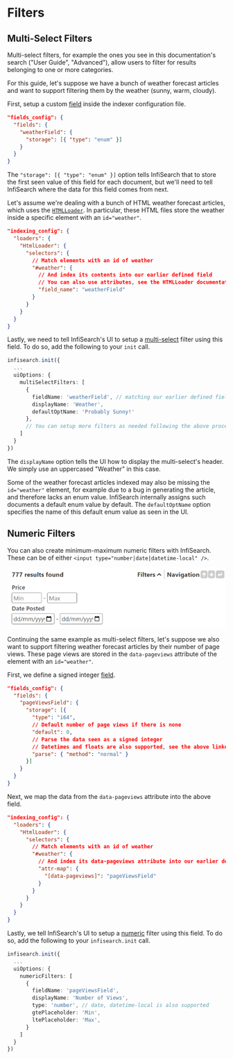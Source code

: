 # Filters

## Multi-Select Filters

Multi-select filters, for example the ones you see in this documentation's search ("User Guide", "Advanced"), allow users to filter for results belonging to one or more categories.

For this guide, let's suppose we have a bunch of weather forecast articles and want to support filtering them by the weather (sunny, warm, cloudy).

First, setup a custom [field](./indexer/fields.md) inside the indexer configuration file.

```json
"fields_config": {
  "fields": {
    "weatherField": {
      "storage": [{ "type": "enum" }]
    }
  }
}
```

The `"storage": [{ "type": "enum" }]` option tells InfiSearch that to store the first seen value of this field for each document, but we'll need to tell InfiSearch where the data for this field comes from next.

Let's assume we're dealing with a bunch of HTML weather forecast articles, which uses the [`HTMLLoader`](./indexer/files.md#html-files-loadershtmlloader). In particular, these HTML files store the weather inside a specific element with an `id="weather"`.

```json
"indexing_config": {
  "loaders": {
    "HtmlLoader": {
      "selectors": {
        // Match elements with an id of weather
        "#weather": {
          // And index its contents into our earlier defined field
          // You can also use attributes, see the HTMLLoader documentation
          "field_name": "weatherField"
        }
      }
    }
  }
}
```

Lastly, we need to tell InfiSearch's UI to setup a [multi-select](./search_configuration.md#general-options) filter using this field. To do so, add the following to your `init` call.

```ts
infisearch.init({
  ...
  uiOptions: {
    multiSelectFilters: [
      {
        fieldName: 'weatherField', // matching our earlier defined field
        displayName: 'Weather',
        defaultOptName: 'Probably Sunny!'
      },
      // You can setup more filters as needed following the above procedures
    ]
  }
})
```

The `displayName` option tells the UI how to display the multi-select's header. We simply use an uppercased "Weather" in this case.

Some of the weather forecast articles indexed may also be missing the `id="weather"` element, for example due to a bug in generating the article, and therefore lacks an enum value. InfiSearch internally assigns such documents a default enum value by default. The `defaultOptName` option specifies the name of this default enum value as seen in the UI.

## Numeric Filters

You can also create minimum-maximum numeric filters with InfiSearch. These can be of either `<input type="number|date|datetime-local" />`.

![numeric filters example](./images/numeric_filters.png)

Continuing the same example as multi-select filters, let's suppose we also want to support filtering weather forecast articles by their number of page views. These page views are stored in the `data-pageviews` attribute of the element with an `id="weather"`.

First, we define a signed integer [field](./indexer/fields.md#field-storage).

```json
"fields_config": {
  "fields": {
    "pageViewsField": {
      "storage": [{
        "type": "i64",
        // Default number of page views if there is none
        "default": 0,
        // Parse the data seen as a signed integer
        // Datetimes and floats are also supported, see the above linked documentation
        "parse": { "method": "normal" } 
      }]
    }
  }
}
```

Next, we map the data from the `data-pageviews` attribute into the above field.

```json
"indexing_config": {
  "loaders": {
    "HtmlLoader": {
      "selectors": {
        // Match elements with an id of weather
        "#weather": {
          // And index its data-pageviews attribute into our earlier defined field
          "attr-map": {
            "[data-pageviews]": "pageViewsField"
          }
        }
      }
    }
  }
}
```

Lastly, we tell InfiSearch's UI to setup a [numeric](./search_configuration.md#setting-up-numeric-filters-and-sort-orders) filter using this field. To do so, add the following to your `infisearch.init` call.

```ts
infisearch.init({
  ...
  uiOptions: {
    numericFilters: [
      {
        fieldName: 'pageViewsField',
        displayName: 'Number of Views',
        type: 'number', // date, datetime-local is also supported
        gtePlaceholder: 'Min',
        ltePlaceholder: 'Max',
      }
    ]
  }
})
```
